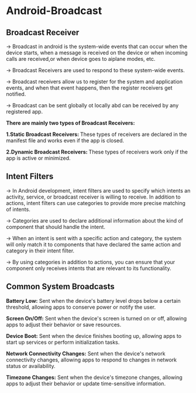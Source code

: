﻿# Android-Broadcast

## Broadcast Receiver
 -> Broadcast in android is the system-wide events that can occur when the device starts, when a message is received on the device or when incoming calls are received,or when device goes to aiplane modes, etc.
 
 -> Broadcast Receivers are used to respond to these system-wide events.

 -> Broadcast receivers allow us to register for the system and application events, and when that event happens, then the register receivers get notified.

 -> Broadcast can be sent globally ot locally abd can be received by any registered app.

 <b>There are mainly two types of Broadcast Receivers:</b>

   <b>1.Static Broadcast Receivers: </b>These types of receivers are declared in the manifest file and works even if the app is closed.

   <b>2.Dynamic Broadcast Receivers: </b>These types of receivers work only if the app is active or minimized.

## Intent Filters

 -> In Android development, intent filters are used to specify which intents an activity, service, or broadcast receiver is willing to receive. In addition to actions, intent filters can use categories to provide more precise matching of intents.

 -> Categories are used to declare additional information about the kind of component that should handle the intent. 

 -> When an intent is sent with a specific action and category, the system will only match it to components that have declared the same action and category in their intent filter.

 -> By using categories in addition to actions, you can ensure that your component only receives intents that are relevant to its functionality.
 

## Common System Broadcasts

<b>Battery Low:</b> Sent when the device's battery level drops below a certain threshold, allowing apps to conserve power or notify the user.

<b>Screen On/Off:</b> Sent when the device's screen is turned on or off, allowing apps to adjust their behavior or save resources.

<b>Device Boot:</b> Sent when the device finishes booting up, allowing apps to start up services or perform initialization tasks.

<b>Network Connectivity Changes:</b> Sent when the device's network connectivity changes, allowing apps to respond to changes in network status or availability.

<b>Timezone Changes:</b> Sent when the device's timezone changes, allowing apps to adjust their behavior or update time-sensitive information.
   

